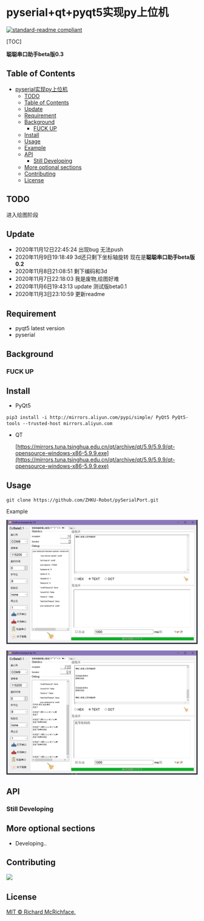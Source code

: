 # pyserial+qt+pyqt5实现py上位机

[![standard-readme compliant](https://img.shields.io/badge/readme%20style-standard-brightgreen.svg?style=flat-square)](https://github.com/RichardLitt/standard-readme)

[TOC]

**聪聪串口助手beta版0.3**

## Table of Contents

- [pyserial实现py上位机](#pyserial实现py上位机)
  - [TODO](#TODO)
  - [Table of Contents](#table-of-contents)
  - [Update](#update)
  - [Requirement](#requirement)
  - [Background](#background)
    - [FUCK UP](#fuck-up)
  - [Install](#install)
  - [Usage](#usage)
  - [Example](#example)
  - [API](#api)
    - [Still Developing](#still-developing)
  - [More optional sections](#more-optional-sections)
  - [Contributing](#contributing)
  - [License](#license)

## TODO

进入绘图阶段

## Update


- 2020年11月12日22:45:24 出现bug 无法push
- 2020年11月9日19:18:49 3d还只剩下坐标轴旋转 现在是**聪聪串口助手beta版0.2**
- 2020年11月8日21:08:51 剩下编码和3d
- 2020年11月7日22:18:03 我是废物,绘图好难
- 2020年11月6日19:43:13 update 测试版beta0.1
- 2020年11月3日23:10:59 更新readme

## Requirement

- pyqt5 latest version
- pyserial

## Background

### FUCK UP

## Install

- PyQt5

```
pip3 install -i http://mirrors.aliyun.com/pypi/simple/ PyQt5 PyQt5-tools --trusted-host mirrors.aliyun.com
```

- QT

    [https://mirrors.tuna.tsinghua.edu.cn/qt/archive/qt/5.9/5.9.9/qt-opensource-windows-x86-5.9.9.exe](https://mirrors.tuna.tsinghua.edu.cn/qt/archive/qt/5.9/5.9.9/qt-opensource-windows-x86-5.9.9.exe)

## Usage

```
git clone https://github.com/ZHKU-Robot/pySerialPort.git
```

Example

![1604663052645](img/1604663052645.png)

![1604663063530](img/1604663063530.png)

## API

### Still Developing

## More optional sections

- Developing..

## Contributing

<img src="https://avatars2.githubusercontent.com/u/44287052?s=60&amp;v=4" />



## License

[MIT © Richard McRichface.](../LICENSE)
